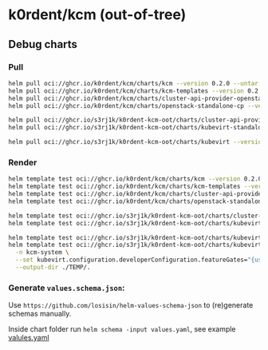 # k0rdent/kcm (out-of-tree)

## Debug charts

### Pull

```bash
helm pull oci://ghcr.io/k0rdent/kcm/charts/kcm --version 0.2.0 --untar --untardir ./TEMP/.
helm pull oci://ghcr.io/k0rdent/kcm/charts/kcm-templates --version 0.2.0 --untar --untardir ./TEMP/.
helm pull oci://ghcr.io/k0rdent/kcm/charts/cluster-api-provider-openstack --version 0.2.0 --untar --untardir ./TEMP/.
helm pull oci://ghcr.io/k0rdent/kcm/charts/openstack-standalone-cp --version 0.2.0 --untar --untardir ./TEMP/.

helm pull oci://ghcr.io/s3rj1k/k0rdent-kcm-oot/charts/cluster-api-provider-kubevirt --version 0.2.1 --untar --untardir ./TEMP/.
helm pull oci://ghcr.io/s3rj1k/k0rdent-kcm-oot/charts/kubevirt-standalone-cp --version 0.2.0 --untar --untardir ./TEMP/.

helm pull oci://ghcr.io/s3rj1k/k0rdent-kcm-oot/charts/kubevirt --version 0.1.0 --untar --untardir ./TEMP/.
```

### Render

```bash
helm template test oci://ghcr.io/k0rdent/kcm/charts/kcm --version 0.2.0 -n kcm-system --output-dir ./TEMP/.
helm template test oci://ghcr.io/k0rdent/kcm/charts/kcm-templates --version 0.2.0 -n kcm-system --output-dir ./TEMP/.
helm template test oci://ghcr.io/k0rdent/kcm/charts/cluster-api-provider-openstack --version 0.2.0 -n kcm-system --output-dir ./TEMP/.
helm template test oci://ghcr.io/k0rdent/kcm/charts/openstack-standalone-cp --version 0.2.0 -n kcm-system --output-dir ./TEMP/.

helm template test oci://ghcr.io/s3rj1k/k0rdent-kcm-oot/charts/cluster-api-provider-kubevirt --version 0.2.1 -n kcm-system --output-dir ./TEMP/.
helm template test oci://ghcr.io/s3rj1k/k0rdent-kcm-oot/charts/kubevirt-standalone-cp --version 0.2.0 -n kcm-system --output-dir ./TEMP/.

helm template test oci://ghcr.io/s3rj1k/k0rdent-kcm-oot/charts/kubevirt --version 0.1.0 -n kcm-system --output-dir ./TEMP/.
helm template test oci://ghcr.io/s3rj1k/k0rdent-kcm-oot/charts/kubevirt --version 0.1.0 \
  -n kcm-system \
  --set kubevirt.configuration.developerConfiguration.featureGates="{useEmulation=true}" \
  --output-dir ./TEMP/.
```

### Generate `values.schema.json`:

Use `https://github.com/losisin/helm-values-schema-json` to (re)generate schemas manually.

Inside chart folder run `helm schema -input values.yaml`, see example [valules.yaml](https://github.com/k0rdent/kcm/blob/main/templates/cluster/gcp-standalone-cp/values.yaml)
